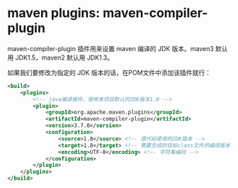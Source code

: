 # maven plugins: maven-compiler-plugin

maven-compiler-plugin 插件用来设置 maven 编译的 JDK 版本。maven3 默认用 JDK1.5，maven2 默认用 JDK1.3。

如果我们要修改为指定的 JDK 版本的话，在POM文件中添加该插件就行：

```xml
<build>
    <plugins>
        <!-- java编译插件，使用本项目默认的JDK版本1.8 -->
        <plugin>
            <groupId>org.apache.maven.plugins</groupId>
            <artifactId>maven-compiler-plugin</artifactId>
            <version>3.7.0</version>
            <configuration>
                <source>1.8</source> <!-- 源代码使用的JDK版本 -->
                <target>1.8</target> <!-- 需要生成的目标class文件的编译版本 -->
                <encoding>UTF-8</encoding> <!-- 字符集编码 -->
            </configuration>
        </plugin>
    </plugins>
</build>
```